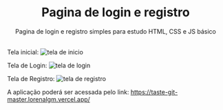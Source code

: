 <br />
<p align="center">
    <h1 align="center">Pagina de login e registro</h1>

  <p align="center">    
     Pagina de login e registro simples para estudo HTML, CSS e JS básico     <br />
    <br />
  </p> 


Tela inicial: 
![tela de inicio](https://user-images.githubusercontent.com/34948480/235534526-2e071d47-9cde-4d2a-a5e5-3391a52499e3.png)


Tela de Login:
![tela de login](https://user-images.githubusercontent.com/34948480/235534552-3e109fba-bbfd-4150-b9a8-5441cc2923c7.png)


Tela de Registro: 
![tela de registro](https://user-images.githubusercontent.com/34948480/235534568-83e6839f-0a50-4ffa-8257-53c7e8498184.png)


A aplicação poderá ser acessada pelo link: https://taste-git-master.lorenalgm.vercel.app/
